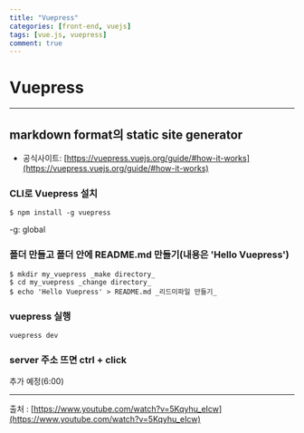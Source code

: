 ```yaml
---
title: "Vuepress"
categories: [front-end, vuejs]
tags: [vue.js, vuepress]
comment: true
---
```


# Vuepress

---

## markdown format의 static site generator

- 공식사이트: [https://vuepress.vuejs.org/guide/#how-it-works](https://vuepress.vuejs.org/guide/#how-it-works)

### CLI로 Vuepress 설치

```
$ npm install -g vuepress
```

-g: global

### 폴더 만들고 폴더 안에 README.md 만들기(내용은 'Hello Vuepress')

```
$ mkdir my_vuepress _make directory_
$ cd my_vuepress _change directory_
$ echo 'Hello Vuepress' > README.md _리드미파일 만들기_
```

### vuepress 실행

```
vuepress dev
```

### server 주소 뜨면 ctrl + click

추가 예정(6:00)

---

출처 : [https://www.youtube.com/watch?v=5Kqyhu_eIcw](https://www.youtube.com/watch?v=5Kqyhu_eIcw)
